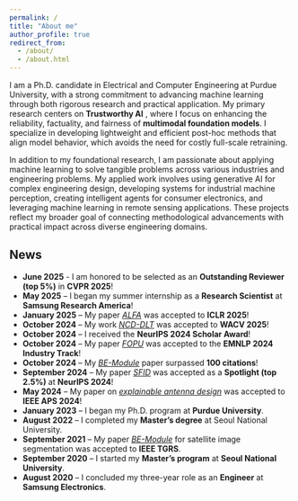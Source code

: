 ```yaml
---
permalink: /
title: "About me"
author_profile: true
redirect_from: 
  - /about/
  - /about.html
---
```

I am a Ph.D. candidate in Electrical and Computer Engineering at Purdue University, with a strong commitment to advancing machine learning through both rigorous research and practical application. My primary research centers on **Trustworthy AI** , where I focus on enhancing the reliability, factuality, and fairness of **multimodal foundation models**. I specialize in developing lightweight and efficient post-hoc methods that align model behavior, which avoids the need for costly full-scale retraining.

In addition to my foundational research, I am passionate about applying machine learning to solve tangible problems across various industries and engineering problems. My applied work involves using generative AI for complex engineering design, developing systems for industrial machine perception, creating intelligent agents for consumer electronics, and leveraging machine learning in remote sensing applications. These projects reflect my broader goal of connecting methodological advancements with practical impact across diverse engineering domains.
## News
- **June 2025** - I am honored to be selected as an **Outstanding Reviewer (top 5%)**  in **CVPR 2025**!
- **May 2025** – I began my summer internship as a **Research Scientist** at **Samsung Research America**!
- **January 2025** – My paper [*ALFA*](https://iclr.cc/virtual/2025/poster/29055) was accepted to **ICLR 2025**!
- **October 2024** – My work [*NCD-DLT*](https://openaccess.thecvf.com/content/WACV2025/html/Jung_Towards_On-the-Fly_Novel_Category_Discovery_in_Dynamic_Long-Tailed_Distributions_WACV_2025_paper.html) was accepted to **WACV 2025**!
- **October 2024** – I received the **NeurIPS 2024 Scholar Award**!
- **October 2024** – My paper [*FOPU*](https://aclanthology.org/2024.emnlp-industry.14/) was accepted to the **EMNLP 2024 Industry Track**!
- **October 2024** – My [*BE-Module*](https://ieeexplore.ieee.org/abstract/document/9527893) paper surpassed **100 citations**!
- **September 2024** – My paper [*SFID*](https://proceedings.neurips.cc/paper_files/paper/2024/hash/254404d551f6ce17bb7407b4d6b3c87b-Abstract-Conference.html) was accepted as a **Spotlight (top 2.5%)** at **NeurIPS 2024**!
- **May 2024** – My paper on [*explainable antenna design*](https://ieeexplore.ieee.org/document/10685948) was accepted to **IEEE APS 2024**!
- **January 2023** – I began my Ph.D. program at **Purdue University**.
- **August 2022** – I completed my **Master’s degree** at Seoul National University.
- **September 2021** – My paper [*BE-Module*](https://ieeexplore.ieee.org/abstract/document/9527893) for satellite image segmentation was accepted to **IEEE TGRS**.
- **September 2020** – I started my **Master’s program** at **Seoul National University**.
- **August 2020** – I concluded my three-year role as an **Engineer** at **Samsung Electronics**.
